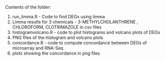 Contents of the folder:

1. run_limma.R - Code to find DEGs using limma
2. Limma results for 3 chemicals - 3-METHYLCHOLANTHRENE , CHLOROFORM, CLOTRIMAZOLE in csv files
3. histogramvolcano.R - code to plot histograms and volcano plots of DEGs
4. PNG files of the histogram and volcano plots
5. concordance.R - code to compute concordance between DEGs of microarray and RNA-Seq 
6. plots showing the concordance in png files

